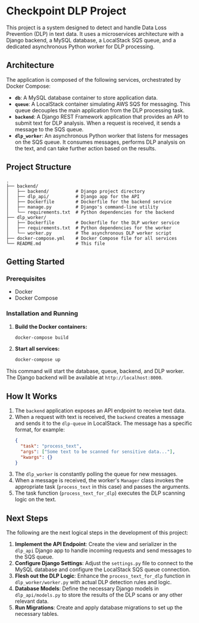 # Checkpoint DLP Project

This project is a system designed to detect and handle Data Loss Prevention (DLP) in text data. It uses a microservices architecture with a Django backend, a MySQL database, a LocalStack SQS queue, and a dedicated asynchronous Python worker for DLP processing.

## Architecture

The application is composed of the following services, orchestrated by Docker Compose:

-   **`db`**: A MySQL database container to store application data.
-   **`queue`**: A LocalStack container simulating AWS SQS for messaging. This queue decouples the main application from the DLP processing task.
-   **`backend`**: A Django REST Framework application that provides an API to submit text for DLP analysis. When a request is received, it sends a message to the SQS queue.
-   **`dlp_worker`**: An asynchronous Python worker that listens for messages on the SQS queue. It consumes messages, performs DLP analysis on the text, and can take further action based on the results.

## Project Structure

```
.
├── backend/
│   ├── backend/          # Django project directory
│   ├── dlp_api/          # Django app for the API
│   ├── Dockerfile        # Dockerfile for the backend service
│   ├── manage.py         # Django's command-line utility
│   └── requirements.txt  # Python dependencies for the backend
├── dlp_worker/
│   ├── Dockerfile        # Dockerfile for the DLP worker service
│   ├── requirements.txt  # Python dependencies for the worker
│   └── worker.py         # The asynchronous DLP worker script
├── docker-compose.yml    # Docker Compose file for all services
└── README.md             # This file
```

## Getting Started

### Prerequisites

-   Docker
-   Docker Compose

### Installation and Running

1.  **Build the Docker containers:**
    ```bash
    docker-compose build
    ```

2.  **Start all services:**
    ```bash
    docker-compose up
    ```

This command will start the database, queue, backend, and DLP worker. The Django backend will be available at `http://localhost:8000`.

## How It Works

1.  The `backend` application exposes an API endpoint to receive text data.
2.  When a request with text is received, the `backend` creates a message and sends it to the `dlp-queue` in LocalStack. The message has a specific format, for example:
    ```json
    {
      "task": "process_text",
      "args": ["Some text to be scanned for sensitive data..."],
      "kwargs": {}
    }
    ```
3.  The `dlp_worker` is constantly polling the queue for new messages.
4.  When a message is received, the worker's `Manager` class invokes the appropriate task (`process_text` in this case) and passes the arguments.
5.  The task function (`process_text_for_dlp`) executes the DLP scanning logic on the text.

## Next Steps

The following are the next logical steps in the development of this project:

1.  **Implement the API Endpoint**: Create the view and serializer in the `dlp_api` Django app to handle incoming requests and send messages to the SQS queue.
2.  **Configure Django Settings**: Adjust the `settings.py` file to connect to the MySQL database and configure the LocalStack SQS queue connection.
3.  **Flesh out the DLP Logic**: Enhance the `process_text_for_dlp` function in `dlp_worker/worker.py` with actual DLP detection rules and logic.
4.  **Database Models**: Define the necessary Django models in `dlp_api/models.py` to store the results of the DLP scans or any other relevant data.
5.  **Run Migrations**: Create and apply database migrations to set up the necessary tables.
